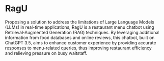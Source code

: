 # RagU
Proposing a solution to address the limitations of Large Language Models (LLMs) in real-time applications, RagU is a restaurant menu chatbot using Retrieval-Augmented Generation (RAG) techniques. By leveraging additional information from food databases and online reviews, this chatbot, built on ChatGPT 3.5, aims to enhance customer experience by providing accurate responses to menu-related queries, thus improving restaurant efficiency and relieving pressure on busy waitstaff.
